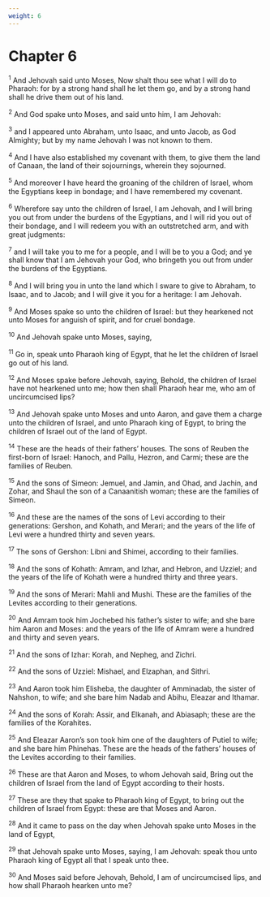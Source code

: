 ```yaml
---
weight: 6
---
```


# Chapter 6

<sup>1</sup> And Jehovah said unto Moses, Now shalt thou see what I will do to Pharaoh: for by a strong hand shall he let them go, and by a strong hand shall he drive them out of his land. 

<sup>2</sup> And God spake unto Moses, and said unto him, I am Jehovah: 

<sup>3</sup> and I appeared unto Abraham, unto Isaac, and unto Jacob, as God Almighty; but by my name Jehovah I was not known to them. 

<sup>4</sup> And I have also established my covenant with them, to give them the land of Canaan, the land of their sojournings, wherein they sojourned. 

<sup>5</sup> And moreover I have heard the groaning of the children of Israel, whom the Egyptians keep in bondage; and I have remembered my covenant. 

<sup>6</sup> Wherefore say unto the children of Israel, I am Jehovah, and I will bring you out from under the burdens of the Egyptians, and I will rid you out of their bondage, and I will redeem you with an outstretched arm, and with great judgments: 

<sup>7</sup> and I will take you to me for a people, and I will be to you a God; and ye shall know that I am Jehovah your God, who bringeth you out from under the burdens of the Egyptians. 

<sup>8</sup> And I will bring you in unto the land which I sware to give to Abraham, to Isaac, and to Jacob; and I will give it you for a heritage: I am Jehovah. 

<sup>9</sup> And Moses spake so unto the children of Israel: but they hearkened not unto Moses for anguish of spirit, and for cruel bondage. 

<sup>10</sup> And Jehovah spake unto Moses, saying, 

<sup>11</sup> Go in, speak unto Pharaoh king of Egypt, that he let the children of Israel go out of his land. 

<sup>12</sup> And Moses spake before Jehovah, saying, Behold, the children of Israel have not hearkened unto me; how then shall Pharaoh hear me, who am of uncircumcised lips? 

<sup>13</sup> And Jehovah spake unto Moses and unto Aaron, and gave them a charge unto the children of Israel, and unto Pharaoh king of Egypt, to bring the children of Israel out of the land of Egypt. 

<sup>14</sup> These are the heads of their fathers’ houses. The sons of Reuben the first-born of Israel: Hanoch, and Pallu, Hezron, and Carmi; these are the families of Reuben. 

<sup>15</sup> And the sons of Simeon: Jemuel, and Jamin, and Ohad, and Jachin, and Zohar, and Shaul the son of a Canaanitish woman; these are the families of Simeon. 

<sup>16</sup> And these are the names of the sons of Levi according to their generations: Gershon, and Kohath, and Merari; and the years of the life of Levi were a hundred thirty and seven years. 

<sup>17</sup> The sons of Gershon: Libni and Shimei, according to their families. 

<sup>18</sup> And the sons of Kohath: Amram, and Izhar, and Hebron, and Uzziel; and the years of the life of Kohath were a hundred thirty and three years. 

<sup>19</sup> And the sons of Merari: Mahli and Mushi. These are the families of the Levites according to their generations. 

<sup>20</sup> And Amram took him Jochebed his father’s sister to wife; and she bare him Aaron and Moses: and the years of the life of Amram were a hundred and thirty and seven years. 

<sup>21</sup> And the sons of Izhar: Korah, and Nepheg, and Zichri. 

<sup>22</sup> And the sons of Uzziel: Mishael, and Elzaphan, and Sithri. 

<sup>23</sup> And Aaron took him Elisheba, the daughter of Amminadab, the sister of Nahshon, to wife; and she bare him Nadab and Abihu, Eleazar and Ithamar. 

<sup>24</sup> And the sons of Korah: Assir, and Elkanah, and Abiasaph; these are the families of the Korahites. 

<sup>25</sup> And Eleazar Aaron’s son took him one of the daughters of Putiel to wife; and she bare him Phinehas. These are the heads of the fathers’ houses of the Levites according to their families. 

<sup>26</sup> These are that Aaron and Moses, to whom Jehovah said, Bring out the children of Israel from the land of Egypt according to their hosts. 

<sup>27</sup> These are they that spake to Pharaoh king of Egypt, to bring out the children of Israel from Egypt: these are that Moses and Aaron. 

<sup>28</sup> And it came to pass on the day when Jehovah spake unto Moses in the land of Egypt, 

<sup>29</sup> that Jehovah spake unto Moses, saying, I am Jehovah: speak thou unto Pharaoh king of Egypt all that I speak unto thee. 

<sup>30</sup> And Moses said before Jehovah, Behold, I am of uncircumcised lips, and how shall Pharaoh hearken unto me? 


